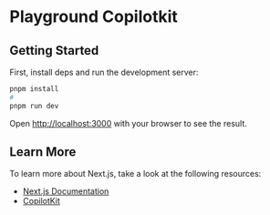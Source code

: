 # Playground Copilotkit

## Getting Started

First, install deps and run the development server:

```bash
pnpm install
#
pnpm run dev
```

Open [http://localhost:3000](http://localhost:3000) with your browser to see the result.

## Learn More

To learn more about Next.js, take a look at the following resources:

- [Next.js Documentation](https://nextjs.org/docs)
- [CopilotKit](https://docs.copilotkit.ai/)
